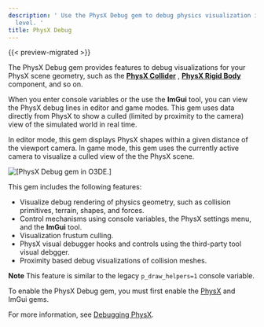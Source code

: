 ```yaml
---
description: ' Use the PhysX Debug gem to debug physics visualization in your Open 3D Engine
  level. '
title: PhysX Debug
---
```


{{< preview-migrated >}}

The PhysX Debug gem provides features to debug visualizations for your PhysX scene geometry, such as the **[PhysX Collider](/docs/user-guide/components/physx/physx-collider/)** , **[PhysX Rigid Body](/docs/user-guide/components/reference/physx/physx-rigid-body-physics/)** component, and so on\.

When you enter console variables or the use the **ImGui** tool, you can view the PhysX debug lines in editor and game modes\. This gem uses data directly from PhysX to show a culled \(limited by proximity to the camera\) view of the simulated world in real time\.

In editor mode, this gem displays PhysX shapes within a given distance of the viewport camera\. In game mode, this gem uses the currently active camera to visualize a culled view of the the PhysX scene\.

![\[PhysX Debug gem in O3DE.\]](/images/user-guide/gems/physx/gems-system-physx-debug.png)

This gem includes the following features:
+ Visualize debug rendering of physics geometry, such as collision primitives, terrain, shapes, and forces\.
+ Control mechanisms using console variables, the PhysX settings menu, and the **ImGui** tool\.
+ Visualization frustum culling\.
+ PhysX visual debugger hooks and controls using the third\-party tool visual debgger\.
+ Proximity based debug visualizations of collision meshes\.

**Note**
This feature is similar to the legacy `p_draw_helpers=1` console variable\.

To enable the PhysX Debug gem, you must first enable the [PhysX](/docs/user-guide/gems/reference/physx/) and ImGui gems\.

For more information, see [Debugging PhysX](/docs/user-guide/interactivity/physics/debugging.md)\.

